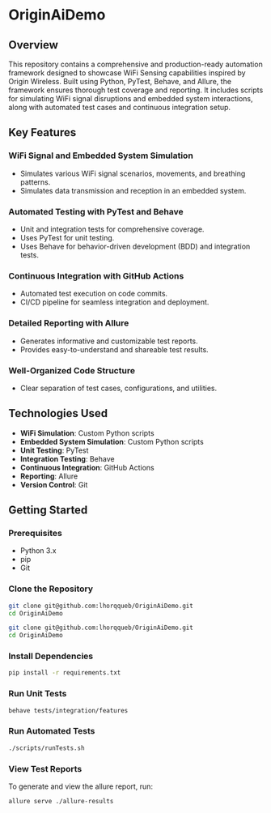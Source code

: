 # OriginAiDemo

## Overview
This repository contains a comprehensive and production-ready automation framework designed to showcase WiFi Sensing capabilities inspired by Origin Wireless. Built using Python, PyTest, Behave, and Allure, the framework ensures thorough test coverage and reporting. It includes scripts for simulating WiFi signal disruptions and embedded system interactions, along with automated test cases and continuous integration setup.

## Key Features

### WiFi Signal and Embedded System Simulation
- Simulates various WiFi signal scenarios, movements, and breathing patterns.
- Simulates data transmission and reception in an embedded system.

### Automated Testing with PyTest and Behave
- Unit and integration tests for comprehensive coverage.
- Uses PyTest for unit testing.
- Uses Behave for behavior-driven development (BDD) and integration tests.

### Continuous Integration with GitHub Actions
- Automated test execution on code commits.
- CI/CD pipeline for seamless integration and deployment.

### Detailed Reporting with Allure
- Generates informative and customizable test reports.
- Provides easy-to-understand and shareable test results.

### Well-Organized Code Structure
- Clear separation of test cases, configurations, and utilities.

## Technologies Used
- **WiFi Simulation**: Custom Python scripts
- **Embedded System Simulation**: Custom Python scripts
- **Unit Testing**: PyTest
- **Integration Testing**: Behave
- **Continuous Integration**: GitHub Actions
- **Reporting**: Allure
- **Version Control**: Git

## Getting Started

### Prerequisites
- Python 3.x
- pip
- Git

### Clone the Repository
```bash
git clone git@github.com:lhorqqueb/OriginAiDemo.git
cd OriginAiDemo

git clone git@github.com:lhorqqueb/OriginAiDemo.git
cd OriginAiDemo
```
### Install Dependencies
```bash
pip install -r requirements.txt
```

### Run Unit Tests
```bash
behave tests/integration/features
```

### Run Automated Tests
```bash
./scripts/runTests.sh
```

### View Test Reports
To generate and view the allure report, run: 
```bash
allure serve ./allure-results
```
